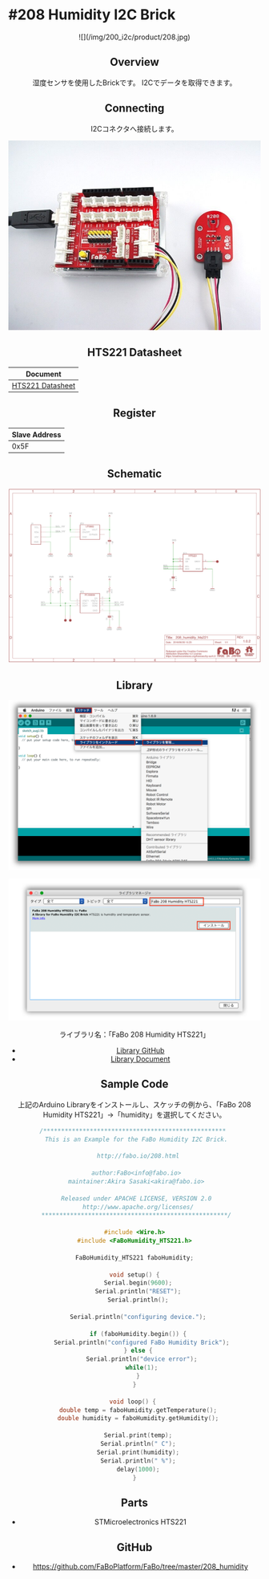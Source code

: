 # #208 Humidity I2C Brick

<center>![](/img/200_i2c/product/208.jpg)
<!--COLORME-->

## Overview
湿度センサを使用したBrickです。
I2Cでデータを取得できます。

## Connecting
I2Cコネクタへ接続します。

![](/img/200_i2c/connect/208_humidity_connect.jpg)


## HTS221 Datasheet
| Document |
| -- |
| [HTS221 Datasheet](http://www2.st.com/content/ccc/resource/technical/document/datasheet/4d/9a/9c/ad/25/07/42/34/DM00116291.pdf/files/DM00116291.pdf/jcr:content/translations/en.DM00116291.pdf) |

## Register
| Slave Address |
| -- |
| 0x5F |

## Schematic
![](/img/200_i2c/schematic/208_humidity_hts221.png)

## Library


![](/img/common/install_lib.png)

![](/img/200_i2c/docs/208_humidity_docs_001.png)

  ライブラリ名：「FaBo 208 Humidity HTS221」

- [Library GitHub](https://github.com/FaBoPlatform/FaBoHumidity-HTS221-Library)
- [Library Document](http://fabo.io/doxygen/FaBoHumidity-HTS221-Library/)

## Sample Code

上記のArduino Libraryをインストールし、スケッチの例から、「FaBo 208 Humidity HTS221」→「humidity」を選択してください。

```c
/*************************************************** 
 This is an Example for the FaBo Humidity I2C Brick.

  http://fabo.io/208.html

 author:FaBo<info@fabo.io>
 maintainer:Akira Sasaki<akira@fabo.io>

 Released under APACHE LICENSE, VERSION 2.0
  http://www.apache.org/licenses/
 ****************************************************/

#include <Wire.h>
#include <FaBoHumidity_HTS221.h>

FaBoHumidity_HTS221 faboHumidity;

void setup() {
  Serial.begin(9600);
  Serial.println("RESET");
  Serial.println();

  Serial.println("configuring device.");

  if (faboHumidity.begin()) {
    Serial.println("configured FaBo Humidity Brick");
  } else {
    Serial.println("device error");
    while(1);
  }
}

void loop() { 
  double temp = faboHumidity.getTemperature();
  double humidity = faboHumidity.getHumidity();

  Serial.print(temp);
  Serial.println(" C");
  Serial.print(humidity);
  Serial.println(" %");
  delay(1000);
}
```

## Parts
- STMicroelectronics HTS221

## GitHub
- https://github.com/FaBoPlatform/FaBo/tree/master/208_humidity
